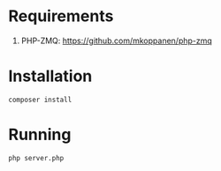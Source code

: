 # Requirements

1. PHP-ZMQ: https://github.com/mkoppanen/php-zmq

# Installation

`composer install`

# Running

`php server.php`
